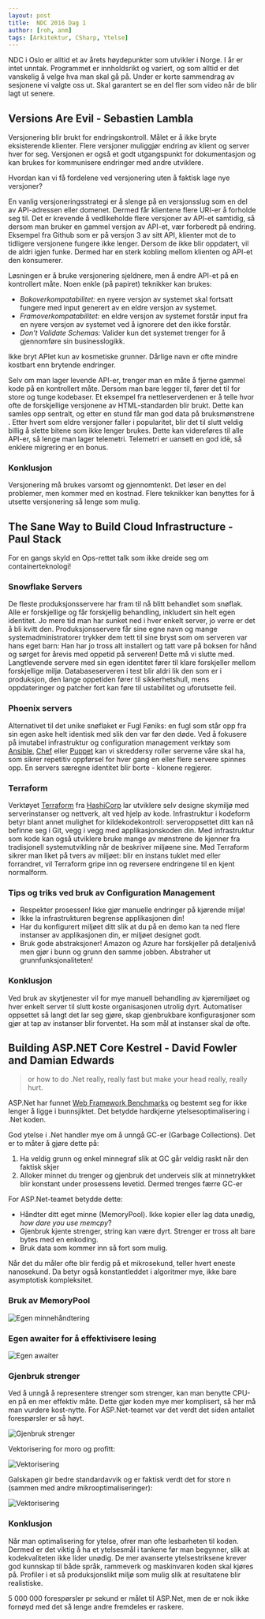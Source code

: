 ```yaml
---
layout: post
title:  NDC 2016 Dag 1
author: [roh, anm]
tags: [Arkitektur, CSharp, Ytelse]
---
```

NDC i Oslo er alltid et av årets høydepunkter som utvikler i Norge. I år er intet unntak. Programmet er innholdsrikt og variert, og som alltid er det vanskelig å velge hva man skal gå på. Under er korte sammendrag av sesjonene vi valgte oss ut. Skal garantert se en del fler som video når de blir lagt ut senere.

<!--more-->

## Versions Are Evil - Sebastien Lambla

Versjonering blir brukt for endringskontroll. Målet er å ikke bryte eksisterende klienter. Flere versjoner muliggjør endring av klient og server hver for seg. Versjonen er også et godt utgangspunkt for dokumentasjon og kan brukes for kommunisere endringer med andre utviklere.

Hvordan kan vi få fordelene ved versjonering uten å faktisk lage nye versjoner?

En vanlig versjoneringsstrategi er å slenge på en versjonsslug som en del av API-adressen eller domenet. Dermed får klientene flere URI-er å forholde seg til. Det er krevende å vedlikeholde flere versjoner av API-et samtidig, så dersom man bruker en gammel versjon av API-et, vær forberedt på endring. Eksempel fra Github som er på versjon 3 av sitt API, klienter mot de to tidligere versjonene fungere ikke lenger. Dersom de ikke blir oppdatert, vil de aldri igjen funke. Dermed har en sterk kobling mellom klienten og API-et den konsumerer. 

Løsningen er å bruke versjonering sjeldnere, men å endre API-et på en kontrollert måte. Noen enkle (på papiret) teknikker kan brukes: 

- *Bakoverkompatabilitet:* en nyere versjon av systemet skal fortsatt fungere med input generert av en eldre versjon av systemet.
- *Framoverkompatabilitet:* en eldre versjon av systemet forstår input fra en nyere versjon av systemet ved å ignorere det den ikke forstår.
- *Don't Validate Schemas:* Valider kun det systemet trenger for å gjennomføre sin businesslogikk.

Ikke bryt APIet kun av kosmetiske grunner. Dårlige navn er ofte mindre kostbart enn brytende endringer.

Selv om man lager levende API-er, trenger man en måte å fjerne gammel kode på en kontrollert måte. Dersom man bare legger til, fører det til for store og tunge kodebaser. Et eksempel fra nettleserverdenen er å telle hvor ofte de forskjellige versjonene av HTML-standarden blir brukt. Dette kan samles opp sentralt, og etter en stund får man god data på bruksmønstrene . Etter hvert som eldre versjoner faller i popularitet, blir det til slutt veldig billig å slette bitene som ikke lenger brukes. Dette kan videreføres til alle API-er, så lenge man lager telemetri. Telemetri er uansett en god idè, så enklere migrering er en bonus.

### Konklusjon

Versjonering må brukes varsomt og gjennomtenkt. Det løser en del problemer, men kommer med en kostnad. Flere teknikker kan benyttes for å utsette versjonering så lenge som mulig.

## The Sane Way to Build Cloud Infrastructure - Paul Stack 

For en gangs skyld en Ops-rettet talk som ikke dreide seg om containerteknologi! 

### Snowflake Servers
De fleste produksjonsservere har fram til nå blitt behandlet som snøflak. Alle er forskjellige og får forskjellig behandling,
inkludert sin helt egen identitet. Jo mere tid man har sunket ned i hver enkelt server, jo verre er det å bli kvitt den. Produksjonsservere
får sine egne navn og mange systemadministratorer trykker dem tett til sine bryst som om serveren var hans eget barn: Han har jo
tross alt installert og tatt vare på boksen for hånd og sørget for årevis med oppetid på serveren! Dette må vi slutte med.
Langtlevende servere med sin egen identitet fører til klare forskjeller mellom forskjellige miljø. Databaseserveren i test blir
aldri lik den som er i produksjon, den lange oppetiden fører til sikkerhetshull, mens oppdateringer og patcher fort kan føre til
ustabilitet og uforutsette feil. 

### Phoenix servers
Alternativet til det unike snøflaket er Fugl Føniks: en fugl som står opp fra sin egen aske helt identisk med slik den var før den
døde. Ved å
fokusere på imutabel infrastruktur og configuration management verktøy som [Ansible](https://www.ansible.com/),
[Chef](https://www.chef.io/chef/) eller [Puppet](https://puppet.com/) kan vi skreddersy roller serverne våre skal ha, som sikrer
repetitiv oppførsel for hver gang en eller flere servere spinnes opp. En servers særegne identitet blir borte - klonene regjerer.  

### Terraform 
Verktøyet [Terraform](https://www.terraform.io/) fra [HashiCorp](https://www.hashicorp.com/) lar utviklere selv designe skymiljø
med serverinstanser og nettverk, alt ved hjelp av kode. Infrastruktur i kodeform betyr blant annet mulighet for kildekodekontroll:
serveroppsettet ditt kan nå befinne seg i Git, vegg i vegg med applikasjonskoden din. Med infrastruktur som kode kan også
utviklere bruke mange av mønstrene de kjenner fra tradisjonell systemutvikling når de beskriver miljøene sine. Med Terraform
sikrer man liket på tvers av miljøet: blir en instans tuklet med eller forrandret, vil Terraform gripe inn og reversere endringene
til en kjent normalform. 

### Tips og triks ved bruk av Configuration Management

* Respekter prosessen! Ikke gjør manuelle endringer på kjørende miljø! 
* Ikke la infrastrukturen begrense applikasjonen din! 
* Har du konfigurert miljøet ditt slik at du på en demo kan ta ned flere instanser av applikasjonen din, er miljøet designet godt. 
* Bruk gode abstraksjoner! Amazon og Azure har forskjeller på detaljenivå men gjør i bunn og grunn den samme jobben. Abstraher ut
    grunnfunksjonaliteten! 

### Konklusjon

Ved bruk av skytjenester vil for mye manuell behandling av kjøremiljøet og hver enkelt server til slutt koste organisasjonen
utrolig dyrt. Automatiser oppsettet så langt det lar seg gjøre, skap gjenbrukbare konfigurasjoner som gjør at tap av instanser
blir forventet. Ha som mål at instanser skal dø ofte. 

## Building ASP.NET Core Kestrel - David Fowler and Damian Edwards

> or how to do .Net really, really fast but make your head really, really hurt.

ASP.Net har funnet [Web Framework Benchmarks](https://www.techempower.com/benchmarks/) og bestemt seg for ikke lenger å ligge i bunnsjiktet. Det betydde hardkjerne ytelsesoptimalisering i .Net koden.

God ytelse i .Net handler mye om å unngå GC-er (Garbage Collections). Det er to måter å gjøre dette på:

1. Ha veldig grunn og enkel minnegraf slik at GC går veldig raskt når den faktisk skjer
2. Alloker minnet du trenger og gjenbruk det underveis slik at minnetrykket blir konstant under prosessens levetid. Dermed trenges færre GC-er

For ASP.Net-teamet betydde dette:

- Håndter ditt eget minne (MemoryPool). Ikke kopier eller lag data  unødig, *how dare you use memcpy*?
- Gjenbruk kjente strenger, string kan være dyrt. Strenger er tross alt bare bytes med en enkoding.
- Bruk data som kommer inn så fort som mulig. 

Når det du måler ofte blir ferdig på et mikrosekund, teller hvert eneste nanosekund. Da betyr også konstantleddet i algoritmer mye, ikke bare asymptotisk kompleksitet.

### Bruk av MemoryPool

![Egen minnehåndtering](../../../img/roh/memory_pool.jpg)

### Egen awaiter for å effektivisere lesing

![Egen awaiter](../../../img/roh/custom_awaiter.jpg)

### Gjenbruk strenger

Ved å unngå å representere strenger som strenger, kan man benytte CPU-en på en mer effektiv måte. Dette gjør koden mye mer komplisert, så her må man vurdere kost-nytte. For ASP.Net-teamet var det verdt det siden antallet forespørsler er så høyt.

![Gjenbruk strenger](../../../img/roh/re-use_strings.jpg)

Vektorisering for moro og profitt:

![Vektorisering](../../../img/roh/vectorize.jpg)

Galskapen gir bedre standardavvik og er faktisk verdt det for store n (sammen med andre mikrooptimaliseringer):

![Vektorisering](../../../img/roh/worth_it.jpg)

### Konklusjon

Når man optimalisering for ytelse, ofrer man ofte lesbarheten til koden. Dermed er det viktig å ha et ytelsesmål i tankene før man begynner, slik at kodekvaliteten ikke lider unødig. De mer avanserte ytelsestriksene krever god kunnskap til både språk, rammeverk og maskinvaren koden skal kjøres på. Profiler i et så produksjonslikt miljø som mulig slik at resultatene blir realistiske.

5 000 000 forespørsler pr sekund er målet til ASP.Net, men de er nok ikke fornøyd med det så lenge andre fremdeles er raskere.
 






